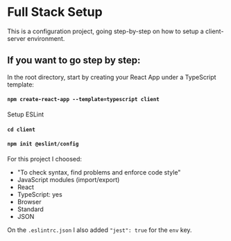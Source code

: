 # Full Stack Setup

This is a configuration project, going step-by-step on how to setup a client-server environment.

## If you want to go step by step:
In the root directory, start by creating your React App under a TypeScript template:
#### `npm create-react-app --template=typescript client`

Setup ESLint
#### `cd client`
#### `npm init @eslint/config`
For this project I choosed:
- "To check syntax, find problems and enforce code style"
- JavaScript modules (import/export)
- React
- TypeScript: yes
- Browser
- Standard
- JSON

On the `.eslintrc.json` I also added `"jest": true` for the `env` key.